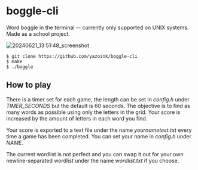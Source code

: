 # boggle-cli
Word boggle in the terminal -- currently only supported on UNIX systems. Made as a school project.

![20240621_13:51:48_screenshot](https://github.com/yazoink/boggle-cli/assets/98802603/2d9c8a4d-89af-4b85-98d1-ad8817e863c0)

```
$ git clone https://github.com/yazoink/boggle-cli
$ make
$ ./boggle
```
## How to play
There is a timer set for each game, the length can be set in *config.h* under *TIMER_SECONDS* but the default is 60 seconds. The objective is to find as many words as possible using only the letters in the grid. Your score is increased by the amount of letters in each word you find.

Your score is exported to a text file under the name *yournametest.txt* every time a game has been completed. You can set your name in *config.h* under *NAME*.

The current wordlist is not perfect and you can swap it out for your own newline-separated wordlist under the name *wordlist.txt* if you choose.
